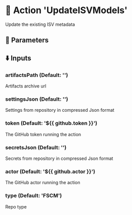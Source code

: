 # :rocket: Action 'UpdateISVModels' 
Update the existing ISV metadata 
## :wrench: Parameters 
## :arrow_down: Inputs 
### artifactsPath (Default: '') 
 Artifacts archive url 

### settingsJson (Default: '') 
 Settings from repository in compressed Json format 

### token (Default: '${{ github.token }}') 
 The GitHub token running the action 

### secretsJson (Default: '') 
 Secrets from repository in compressed Json format 

### actor (Default: '${{ github.actor }}') 
 The GitHub actor running the action 

### type (Default: 'FSCM') 
 Repo type 


